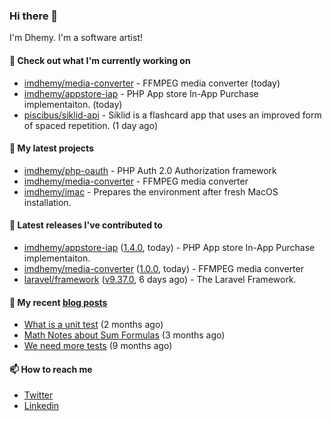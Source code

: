 ### Hi there 👋

I'm Dhemy. I'm a software artist!

#### 👷 Check out what I'm currently working on

- [imdhemy/media-converter](https://github.com/imdhemy/media-converter) - FFMPEG media converter (today)
- [imdhemy/appstore-iap](https://github.com/imdhemy/appstore-iap) - PHP App store In-App Purchase implementaiton. (today)
- [piscibus/siklid-api](https://github.com/piscibus/siklid-api) - Siklid is a flashcard app that uses an improved form of spaced repetition.  (1 day ago)

#### 🌱 My latest projects

- [imdhemy/php-oauth](https://github.com/imdhemy/php-oauth) - PHP Auth 2.0 Authorization framework
- [imdhemy/media-converter](https://github.com/imdhemy/media-converter) - FFMPEG media converter
- [imdhemy/imac](https://github.com/imdhemy/imac) - Prepares the environment after fresh MacOS installation.

#### 🔭 Latest releases I've contributed to

- [imdhemy/appstore-iap](https://github.com/imdhemy/appstore-iap) ([1.4.0](https://github.com/imdhemy/appstore-iap/releases/tag/1.4.0), today) - PHP App store In-App Purchase implementaiton.
- [imdhemy/media-converter](https://github.com/imdhemy/media-converter) ([1.0.0](https://github.com/imdhemy/media-converter/releases/tag/1.0.0), today) - FFMPEG media converter
- [laravel/framework](https://github.com/laravel/framework) ([v9.37.0](https://github.com/laravel/framework/releases/tag/v9.37.0), 6 days ago) - The Laravel Framework.

#### 📜 My recent [blog posts](https://imdhemy.com/)

- [What is a unit test](https://imdhemy.com/blog/testing/what-is-a-unit-test.html) (2 months ago)
- [Math Notes about Sum Formulas](https://imdhemy.com/blog/dsa/math-notes-about-sum-formulas.html) (3 months ago)
- [We need more tests](https://imdhemy.com/blog/testing/we-need-more-tests.html) (9 months ago)

#### 📫 How to reach me

- [Twitter](https://twitter.com/imdhemy)
- [Linkedin](https://linkedin.com/in/imdhemy)